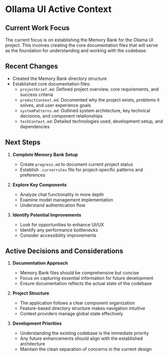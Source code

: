 # Ollama UI Active Context

## Current Work Focus

The current focus is on establishing the Memory Bank for the Ollama UI project. This involves creating the core documentation files that will serve as the foundation for understanding and working with the codebase.

## Recent Changes

- Created the Memory Bank directory structure
- Established core documentation files:
  - `projectbrief.md`: Defined project overview, core requirements, and success criteria
  - `productContext.md`: Documented why the project exists, problems it solves, and user experience goals
  - `systemPatterns.md`: Outlined system architecture, key technical decisions, and component relationships
  - `techContext.md`: Detailed technologies used, development setup, and dependencies

## Next Steps

1. **Complete Memory Bank Setup**
   - Create `progress.md` to document current project status
   - Establish `.cursorrules` file for project-specific patterns and preferences

2. **Explore Key Components**
   - Analyze chat functionality in more depth
   - Examine model management implementation
   - Understand authentication flow

3. **Identify Potential Improvements**
   - Look for opportunities to enhance UI/UX
   - Identify any performance bottlenecks
   - Consider accessibility improvements

## Active Decisions and Considerations

1. **Documentation Approach**
   - Memory Bank files should be comprehensive but concise
   - Focus on capturing essential information for future development
   - Ensure documentation reflects the actual state of the codebase

2. **Project Structure**
   - The application follows a clear component organization
   - Feature-based directory structure makes navigation intuitive
   - Context providers manage global state effectively

3. **Development Priorities**
   - Understanding the existing codebase is the immediate priority
   - Any future enhancements should align with the established architecture
   - Maintain the clean separation of concerns in the current design